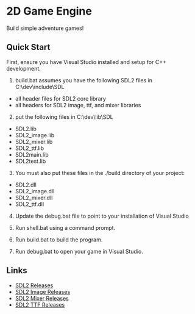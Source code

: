 # 2D Game Engine

Build simple adventure games!

## Quick Start

First, ensure you have Visual Studio installed and setup for C++ development.

1. build.bat assumes you have the following SDL2 files in C:\dev\include\SDL

- all header files for SDL2 core library
- all headers for SDL2 image, ttf, and mixer libraries

2. put the following files in C:\dev\lib\SDL

- SDL2.lib
- SDL2_image.lib
- SDL2_mixer.lib
- SDL2_ttf.lib
- SDL2main.lib
- SDL2test.lib

3. You must also put these files in the ./build directory of your project:

- SDL2.dll
- SDL2_image.dll
- SDL2_mixer.dll
- SDL2_ttf.dll

4. Update the debug.bat file to point to your installation of Visual Studio

5. Run shell.bat using a command prompt.

6. Run build.bat to build the program.

7. Run debug.bat to open your game in Visual Studio.

## Links

* [SDL2 Releases](https://github.com/libsdl-org/SDL/releases)
* [SDL2 Image Releases](https://github.com/libsdl-org/SDL_image/releases)
* [SDL2 Mixer Releases](https://github.com/libsdl-org/SDL_mixer/releases)
* [SDL2 TTF Releases](https://github.com/libsdl-org/SDL_ttf/releases)



